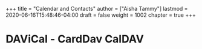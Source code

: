 +++
title = "Calendar and Contacts"
author = ["Aisha Tammy"]
lastmod = 2020-06-16T15:48:46-04:00
draft = false
weight = 1002
chapter = true
+++

# DAViCal - CardDav CalDAV
